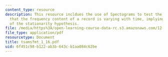 ```yaml
---
content_type: resource
description: This resource incldues the use of Spectograms to test the hypothesis
  that the frequency content of a record is varying with time, implying a failure
  of the stationarity hypothesis.
file: /media/https%3A/open-learning-course-data-rc.s3.amazonaws.com/12-864-inference-from-data-and-models-spring-2005/6f451c98b122ab3b643cb1aa084c62be_tsamsfmt_1_16.pdf
file_type: application/pdf
resourcetype: Document
title: tsamsfmt_1_16.pdf
uid: 6f451c98-b122-ab3b-643c-b1aa084c62be
---
```

